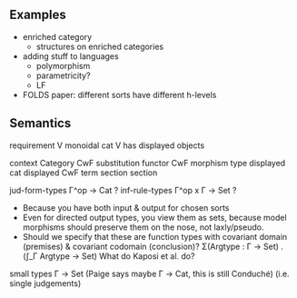 ## Examples
- enriched category
  - structures on enriched categories
- adding stuff to languages
  - polymorphism
  - parametricity?
  - LF
- FOLDS paper: different sorts have different h-levels

## Semantics
requirement     V monoidal cat  V has displayed objects

context         Category        CwF
substitution    functor         CwF morphism
type            displayed cat   displayed CwF
term            section         section

jud-form-types  Γ^op -> Cat     ?
inf-rule-types  Γ^op x Γ -> Set ?
- Because you have both input & output for chosen sorts
- Even for directed output types, you view them as sets, because model morphisms should preserve them on the nose, not laxly/pseudo.
- Should we specify that these are function types with covariant domain (premises) & covariant codomain (conclusion)?
                Σ(Argtype : Γ -> Set) . (∫_Γ Argtype -> Set)
  What do Kaposi et al. do?
  
small types     Γ -> Set (Paige says maybe Γ -> Cat, this is still Conduché)
  (i.e. single judgements)
